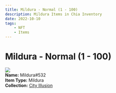 ```yaml
---
title: Mildura - Normal (1 - 100)
description: Mildura Items in Chia Inventory
date: 2022-10-10
tags:
    - NFT
    - Items
---
```


# Mildura - Normal (1 - 100)
<div class="item_thumbnail">
<img loading="lazy" src="https://rubsqamrtgqxyx4nnurnw7bfkuwqtnek3fokojyy7prfwfye.arweave.net/jQMoAZGZoX-xfjW0i23wlVS0JtIrZXKcnGPviWxc_Eo"><br/>
<div><strong>Name:</strong> Mildura#532</div>
<div><strong>Item Type:</strong> Mildura</div>
<div><strong>Collection:</strong> <a href="https://www.spacescan.io/xch/nft/collection/col1lend2dcn558km4wcwta4xnkfv3xpcmlp9kyt0m909emvfxechlyqdl5ndg">City Illusion</a></div>
</div>

